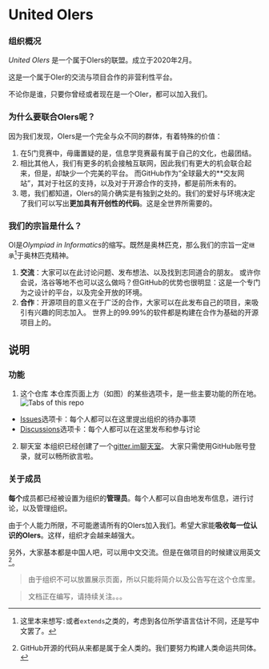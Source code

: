 # United OIers

### 组织概况

*United OIers* 是一个属于OIers的联盟。成立于2020年2月。

这是一个属于OIer的交流与项目合作的非营利性平台。

不论你是谁，只要你曾经或者现在是一个OIer，都可以加入我们。

### 为什么要联合OIers呢？

因为我们发现，OIers是一个完全与众不同的群体，有着特殊的价值：

1. 在5门竞赛中，毋庸置疑的是，信息学竞赛最有属于自己的文化，也最团结。
2. 相比其他人，我们有更多的机会接触互联网，因此我们有更大的机会联合起来，但是，却缺少一个完美的平台。
   而GitHub作为“全球最大的\*\*交友网站”，其对于社区的支持，以及对于开源合作的支持，都是前所未有的。
3. 嗯，我们都知道，OIers的简介确实是有独到之处的。我们的爱好与环境决定了我们可以写出**更加具有开创性的代码**。这是全世界所需要的。

### 我们的宗旨是什么？

OI是*Olympiad in Informatics*的缩写。既然是奥林匹克，那么我们的宗旨一定`继承`[^1]于奥林匹克精神。

  1. **交流**：大家可以在此讨论问题、发布想法、以及找到志同道合的朋友。
     或许你会说，洛谷等地不也可以这么做吗？但GitHub的优势也很明显：这是一个专门为之设计的平台，以及完全开放的环境。
  3. **合作**：开源项目的意义在于广泛的合作，大家可以在此发布自己的项目，来吸引有兴趣的同志加入。
     世界上的99.99%的软件都是构建在合作为基础的开源项目上的。

## 说明

### 功能


1. 这个仓库
 本仓库页面上方（如图）的某些选项卡，是一些主要功能的所在地。
 ![Tabs of this repo](https://user-images.githubusercontent.com/63178754/152919251-e305c629-b5a1-41e7-88e2-76fbf16128ea.png)
 - [Issues](https://github.com/UnitedOiers/UnitedOIers/issues)选项卡：每个人都可以在这里提出组织的待办事项
 - [Discussions](https://github.com/UnitedOiers/UnitedOIers/discussions)选项卡：每个人都可以在这里发布和参与讨论

2. 聊天室
  本组织已经创建了一个[gitter.im聊天室](https://gitter.im/UnitedOiers/)。
  大家只需使用GitHub账号登录，就可以畅所欲言啦。


### 关于成员

**每个**成员都已经被设置为组织的**管理员**。每个人都可以自由地发布信息，进行讨论，以及管理组织。

由于个人能力所限，不可能邀请所有的OIers加入我们。希望大家能**吸收每一位认识的OIers**。这样，组织才会越来越强大。

另外，大家基本都是中国人吧，可以用中文交流。但是在做项目的时候建议用英文[^2]。

> 由于组织不可以放置展示页面，所以只能将简介以及公告写在这个仓库里。

> 文档正在编写，请持续关注。。。

[^1]: 这里本来想写`:`或者`extends`之类的，考虑到各位所学语言估计不同，还是写中文罢了。
[^2]: GitHub开源的代码从来都是属于全人类的。我们要努力构建人类命运共同体。
